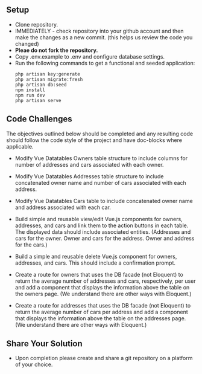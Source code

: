 ## Setup

- Clone repository.  
- IMMEDIATELY - check repository into your github account and then make the changes as a new commit. (this helps us review the code you changed)
- **Pleae do not fork the repository.**
- Copy .env.example to .env and configure database settings.
- Run the following commands to get a functional and seeded application:
  ```
  php artisan key:generate
  php artisan migrate:fresh
  php artisan db:seed
  npm install
  npm run dev
  php artisan serve
  ```

## Code Challenges

The objectives outlined below should be completed and any resulting code should follow the code style of the project and have doc-blocks where applicable.

- Modify Vue Datatables Owners table structure to include columns for number of addresses and cars associated with each owner.
- Modify Vue Datatables Addresses table structure to include concatenated owner name and number of cars associated with each address.
- Modify Vue Datatables Cars table to include concatenated owner name and address associated with each car.


- Build simple and reusable view/edit Vue.js components for owners, addresses, and cars and link them to the action buttons in each table. The displayed data should include associated entities. (Addresses and cars for the owner. Owner and cars for the address. Owner and address for the cars.)
- Build a simple and reusable delete Vue.js component for owners, addresses, and cars. This should include a confirmation prompt.


- Create a route for owners that uses the DB facade (not Eloquent) to return the average number of addresses and cars, respectively, per user and add a component that displays the information above the table on the owners page. (We understand there are other ways with Eloquent.)
- Create a route for addresses that uses the DB facade (not Eloquent) to return the average number of cars per address and add a component that displays the information above the table on the addresses page. (We understand there are other ways with Eloquent.)

## Share Your Solution

-  Upon completion please create and share a git repository on a platform of your choice.
